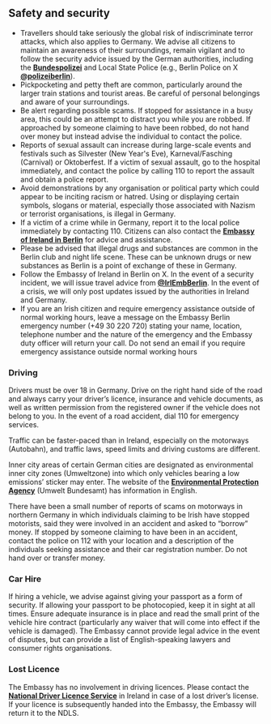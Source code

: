 ## Safety and security

* Travellers should take seriously the global risk of indiscriminate terror attacks, which also applies to Germany. We advise all citizens to maintain an awareness of their surroundings, remain vigilant and to follow the security advice issued by the German authorities, including the [**Bundespolizei**](https://www.bundespolizei.de/Web/DE/_Home/_home_node.html) and Local State Police (e.g., Berlin Police on X [**@polizeiberlin**](https://x.com/polizeiberlin)).
* Pickpocketing and petty theft are common, particularly around the larger train stations and tourist areas. Be careful of personal belongings and aware of your surroundings.
* Be alert regarding possible scams. If stopped for assistance in a busy area, this could be an attempt to distract you while you are robbed. If approached by someone claiming to have been robbed, do not hand over money but instead advise the individual to contact the police.
* Reports of sexual assault can increase during large-scale events and festivals such as Silvester (New Year's Eve), Karneval/Fasching (Carnival) or Oktoberfest. If a victim of sexual assault, go to the hospital immediately, and contact the police by calling 110 to report the assault and obtain a police report.
* Avoid demonstrations by any organisation or political party which could appear to be inciting racism or hatred. Using or displaying certain symbols, slogans or material, especially those associated with Nazism or terrorist organisations, is illegal in Germany.
* If a victim of a crime while in Germany, report it to the local police immediately by contacting 110. Citizens can also contact the [**Embassy of Ireland in Berlin**](https://www.ireland.ie/en/germany/berlin/) for advice and assistance.
* Please be advised that illegal drugs and substances are common in the Berlin club and night life scene. These can be unknown drugs or new substances as Berlin is a point of exchange of these in Germany.
* Follow the Embassy of Ireland in Berlin on X. In the event of a security incident, we will issue travel advice from [**@IrlEmbBerlin**](https://twitter.com/irlembberlin). In the event of a crisis, we will only post updates issued by the authorities in Ireland and Germany.
* If you are an Irish citizen and require emergency assistance outside of normal working hours, leave a message on the Embassy Berlin emergency number (+49 30 220 720) stating your name, location, telephone number and the nature of the emergency and the Embassy duty officer will return your call. Do not send an email if you require emergency assistance outside normal working hours

### **Driving**

Drivers must be over 18 in Germany. Drive on the right hand side of the road and always carry your driver’s licence, insurance and vehicle documents, as well as written permission from the registered owner if the vehicle does not belong to you. In the event of a road accident, dial 110 for emergency services.

Traffic can be faster-paced than in Ireland, especially on the motorways (Autobahn), and traffic laws, speed limits and driving customs are different.

Inner city areas of certain German cities are designated as environmental inner city zones (Umweltzone) into which only vehicles bearing a low emissions’ sticker may enter. The website of the [**Environmental Protection Agency**](http://www.umweltbundesamt.de/en/topics/air/particulate-matter-pm10/low-emission-zones-in-germany) (Umwelt Bundesamt) has information in English.

There have been a small number of reports of scams on motorways in northern Germany in which individuals claiming to be Irish have stopped motorists, said they were involved in an accident and asked to “borrow” money. If stopped by someone claiming to have been in an accident, contact the police on 112 with your location and a description of the individuals seeking assistance and their car registration number. Do not hand over or transfer money.

### **Car Hire**

If hiring a vehicle, we advise against giving your passport as a form of security. If allowing your passport to be photocopied, keep it in sight at all times. Ensure adequate insurance is in place and read the small print of the vehicle hire contract (particularly any waiver that will come into effect if the vehicle is damaged). The Embassy cannot provide legal advice in the event of disputes, but can provide a list of English-speaking lawyers and consumer rights organisations.

### **Lost Licence**

The Embassy has no involvement in driving licences. Please contact the [**National Driver Licence Service**](https://www.ndls.ie/how-to-apply.html) in Ireland in case of a lost driver’s license. If your licence is subsequently handed into the Embassy, the Embassy will return it to the NDLS.